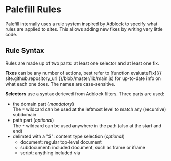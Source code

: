 # Palefill Rules

Palefill internally uses a rule system inspired by Adblock to specify what rules are applied to sites.
This allows adding new fixes by writing very little code.

## Rule Syntax

Rules are made up of two parts: at least one selector and at least one fix.

**Fixes** can be any number of actions, best refer to [function evaluateFix]({{ site.github.repository_url }}/blob/master/lib/main.js) for
up-to-date info on what each one does. The names are case-sensitive.

**Selectors** use a syntax derieved from Adblock filters. Three parts are used:

  * the domain part (*mandatory*) \
    The `*` wildcard can be used at the leftmost level to match any (recursive) subdomain
  * path part (*optional*) \
    The `*` wildcard can be used anywhere in the path (also at the start and end)
  * delimted with a "$": content type selection (*optional*)
      * document: regular top-level document
      * subdocument: included document, such as frame or iframe
      * script: anything included via <script> tags

All of these are valid selectors:
```
example.com
example.com/path/a.html
*.example.com/path/to.js$script
example.com/path/any*.js$script
example.com/static-*/app-*.js$script
example.com$subdocument
```

**Rule scripts** are constructed by giving any number of selectors followed by a comma-separated list
of the fixes to apply, indented by whitespace:
```
example.com
example.com/path/a.html
  std-queueMicrotask,std-customElements
```

Additionally, the exclusion script has a special case: if the special fix `*` is used, all fixes are
suppressed for the matched sites. This is useful when running this add-on alongside others that also
apply changes. For example, the following rule disables all fixes on `github.com`:
```
github.com
  *
```

## GitLab Rules

Since there are many self-hosted GitLab instances that all need the same fixes as the "official" `gitlab.com`,
a split approach is used for these: a list of well-known instances is shipped with the add-on and additionally,
it is possible to specify custom URLs in the add-on's preferences. This makes it easy to i.e. add private instances
that don't need to be in the global list.


## Builtin definitions

  * [Rules]({{ site.github.repository_url }}/blob/master/lib/builtin-rules.js)
  * [Gitlab Domains]({{ site.github.repository_url }}/blob/master/lib/builtin-gitlabs.js)
